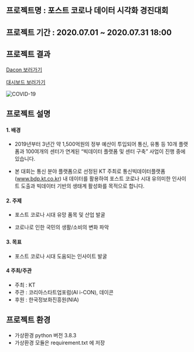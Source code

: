 ## 프로젝트명 : 포스트 코로나 데이터 시각화 경진대회

## 프로젝트 기간 : 2020.07.01 ~ 2020.07.31 18:00

## 프로젝트 결과

[Dacon 보러가기](https://dacon.io/competitions/official/235618/codeshare/1515)

[대시보드 보러가기](https://public.tableau.com/views/Covid-19-Viz_15961023810290/Covid-19-DashBoard?:showVizHome=no&:embed=true)

![COVID-19](https://user-images.githubusercontent.com/40276516/89133829-551da300-d55a-11ea-947a-a1c62fdca161.png)

## 프로젝트 설명

#### 1. 배경

- 2019년부터 3년간 약 1,500억원의 정부 예산이 투입되어 통신, 유통 등 10개 플랫폼과 100여개의 센터가 연계된 “빅데이터 플랫폼 및 센터 구축” 사업이 진행 중에 있습니다. 

- 본 대회는 통신 분야 플랫폼으로 선정된 KT 주최로 통신빅데이터플랫폼(www.bdp.kt.co.kr) 내 데이터를 활용하여	포스트 코로나 시대 유의미한 인사이트 도출과 빅데이터 기반의 생태계 활성화를 목적으로 합니다.

#### 2. 주제

- 포스트 코로나 시대 유망 품목 및 산업 발굴

- 코로나로 인한 국민의 생활/소비의 변화 파악

#### 3. 목표

- 포스트 코로나 시대 도움되는 인사이트 발굴

#### 4 주최/주관

- 주최 : KT
- 주관 : 코리아스타트업포럼(AI i-CON), 데이콘
- 후원 : 한국정보화진흥원(NIA)

## 프로젝트 환경

- 가상환경 python 버전 3.8.3
- 가상환경 모듈은 requirement.txt 에 저장
